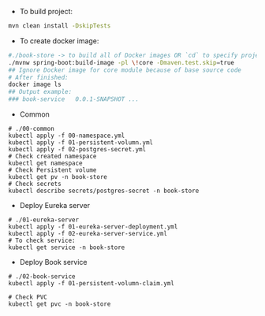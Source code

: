 * To build project:

```bash
mvn clean install -DskipTests
```

* To create docker image:

```bash
#./book-store -> to build all of Docker images OR `cd` to specify project to build
./mvnw spring-boot:build-image -pl \!core -Dmaven.test.skip=true
## Ignore Docker image for core module because of base source code
# After finished:
docker image ls
## Output example:
### book-service   0.0.1-SNAPSHOT ...
```

* Common

```shell
# ./00-common
kubectl apply -f 00-namespace.yml
kubectl apply -f 01-persistent-volumn.yml
kubectl apply -f 02-postgres-secret.yml
# Check created namespace
kubectl get namespace
# Check Persistent volume
kubectl get pv -n book-store
# Check secrets
kubectl describe secrets/postgres-secret -n book-store
```

* Deploy Eureka server

```shell
# ./01-eureka-server
kubectl apply -f 01-eureka-server-deployment.yml
kubectl apply -f 02-eureka-server-service.yml
# To check service:
kubectl get service -n book-store
```

* Deploy Book service

```shell
# ./02-book-service
kubectl apply -f 01-persistent-volumn-claim.yml

# Check PVC
kubectl get pvc -n book-store
```

